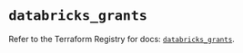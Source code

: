 # `databricks_grants`

Refer to the Terraform Registry for docs: [`databricks_grants`](https://registry.terraform.io/providers/databricks/databricks/1.49.0/docs/resources/grants).
